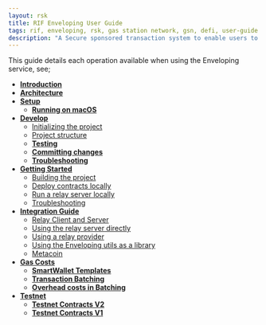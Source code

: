 ```yaml
---
layout: rsk
title: RIF Enveloping User Guide
tags: rif, enveloping, rsk, gas station network, gsn, defi, user-guide
description: "A Secure sponsored transaction system to enable users to pay fees using ERC-20 tokens."
---
```


This guide details each operation available when using the Enveloping service, see;

- **[Introduction](/rif/enveloping/intro/)**
- **[Architecture](/rif/enveloping/architecture/)**
- **[Setup](/rif/enveloping/dev-setup/)**
    - **[Running on macOS](/rif/enveloping/dev-setup/#running-on-macos)**
- [**Develop**](/guides/rif-enveloping/develop/)
    - [Initializing the project](/guides/rif-enveloping/develop/#initializing-the-project)
    - [Project structure](/guides/rif-enveloping/develop/#project-structure)
    - **[Testing](/guides/rif-enveloping/develop/#testing)**
    - **[Committing changes](/guides/rif-enveloping/develop/#committing-changes)**
    - **[Troubleshooting](/guides/rif-enveloping/develop/#troubleshooting)**
- [**Getting Started**](/guides/rif-enveloping/getting-started/)
    - [Building the project](/guides/rif-enveloping/getting-started/#building-the-project)
    - [Deploy contracts locally](/guides/rif-enveloping/getting-started/#deploy-contracts-locally)
    - [Run a relay server locally](/guides/rif-enveloping/getting-started/#run-a-relay-server-locally)
    - [Troubleshooting](/guides/rif-enveloping/getting-started/#troubleshooting)
- [**Integration Guide**](/guides/rif-enveloping/integrate/)
    - [Relay Client and Server](/guides/rif-enveloping/integrate/#relay-client-and-server)
    - [Using the relay server directly](/guides/rif-enveloping/integrate/#using-the-relay-server-directly)
    - [Using a relay provider](/guides/rif-enveloping/integrate/#using-a-relay-provider)
    - [Using the Enveloping utils as a library](/guides/rif-enveloping/integrate/#using-the-enveloping-utils-as-a-library)
    - [Metacoin](/guides/rif-enveloping/integrate/#metacoin)
- **[Gas Costs](/rif/enveloping/gas-costs/)**
    - **[SmartWallet Templates](/rif/enveloping/gas-costs/#smartwallet-templates)**
    - **[Transaction Batching](/rif/enveloping/gas-costs/#transaction-batching)**
    - **[Overhead costs in Batching](/rif/enveloping/gas-costs/#overhead-costs-in-batching)**
- **[Testnet](/rif/enveloping/testnet/)**
    - **[Testnet Contracts V2](/rif/enveloping/testnet/#testnet-contracts-V2)**
    - **[Testnet Contracts V1](/rif/enveloping/testnet/#testnet-contracts-V1)**
